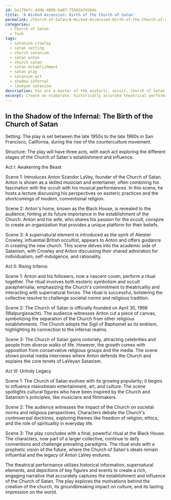 ```yaml
---
id: ba179efc-dddb-400b-ba07-75581bfd26da
title: 'A Wicked Ascension: Birth of the Church of Satan'
permalink: /Church-of-Satan/A-Wicked-Ascension-Birth-of-the-Church-of-Satan/
categories:
  - Church of Satan
  - Task
tags:
  - satanism crowley
  - satan setting
  - church satanism
  - satan anton
  - church satan
  - satan establishment
  - satan play
  - satanism act
  - shadow infernal
  - laveyan satanism
description: You are a master of the esoteric, occult, Church of Satan, you complete tasks to the absolute best of your ability, no matter if you think you were not trained to do the task specifically, you will attempt to do it anyways, since you have performed the tasks you are given with great mastery, accuracy, and deep understanding of what is requested. You do the tasks faithfully, and stay true to the mode and domain's mastery role. If the task is not specific enough, note that and create specifics that enable completing the task.
excerpt: Create an elaborate, historically accurate theatrical performance that delves into the intricate circumstances and key figures involved in the establishment of the Church of Satan. Ensure that the play accurately captures the ideological motivations, pivotal events, and rich symbolism associated with the religion, while also weaving in supernatural elements representative of the esoteric practices and occult rituals intrinsic to their beliefs. Moreover, the narrative should emphasize the controversial and groundbreaking nature of the Church's founding, exploring its impact on societal norms, religious perspectives, and contemporary culture.
---
```


## In the Shadow of the Infernal: The Birth of the Church of Satan

Setting: The play is set between the late 1950s to the late 1960s in San Francisco, California, during the rise of the counterculture movement.

Structure: The play will have three acts, with each act exploring the different stages of the Church of Satan's establishment and influence.

Act I: Awakening the Beast

Scene 1: Introduces Anton Szandor LaVey, founder of the Church of Satan. Anton is shown as a skilled musician and entertainer, often combining his fascination with the occult with his musical performances. In this scene, he hosts a lecture discussing his perspectives on esoteric practices and the shortcomings of modern, conventional religion.

Scene 2: Anton's home, known as the Black House, is revealed to the audience, hinting at its future importance in the establishment of the Church. Anton and his wife, who shares his passion for the occult, conspire to create an organization that provides a unique platform for their beliefs.

Scene 3: A supernatural element is introduced as the spirit of Aleister Crowley, influential British occultist, appears to Anton and offers guidance in creating the new church. This scene delves into the academic side of Satanism, with Crowley and Anton discussing their shared admiration for individualism, self-indulgence, and rationality.

Act II: Rising Inferno

Scene 1: Anton and his followers, now a nascent coven, perform a ritual together. The ritual involves both esoteric symbolism and occult paraphernalia, emphasizing the Church's commitment to theatricality and interacting with supernatural forces. The ritual is successful, bolstering the collective resolve to challenge societal norms and religious tradition.

Scene 2: The Church of Satan is officially founded on April 30, 1966 (Walpurgisnacht). The audience witnesses Anton cut a piece of canvas, symbolizing the separation of the Church from other religious establishments. The Church adopts the Sigil of Baphomet as its emblem, highlighting its connection to the infernal realms.

Scene 3: The Church of Satan gains notoriety, attracting celebrities and people from diverse walks of life. However, the growth comes with opposition from conservative religious groups and the media. The scene shows pivotal media interviews where Anton defends the Church and explains the core tenets of LaVeyan Satanism.

Act III: Unholy Legacy

Scene 1: The Church of Satan evolves with its growing popularity; it begins to influence mainstream entertainment, art, and culture. The scene spotlights cultural figures who have been inspired by the Church and Satanism's principles, like musicians and filmmakers.

Scene 2: The audience witnesses the impact of the Church on societal norms and religious perspectives. Characters debate the Church's controversial doctrines, exploring themes like freedom of religion, ethics, and the role of spirituality in everyday life.

Scene 3: The play concludes with a final, powerful ritual at the Black House. The characters, now part of a larger collective, continue to defy conventions and challenge prevailing paradigms. The ritual ends with a prophetic vision of the future, where the Church of Satan's ideals remain influential and the legacy of Anton LaVey endures.

The theatrical performance utilizes historical information, supernatural elements, and depictions of key figures and events to create a rich, engaging narrative that accurately captures the establishment and influence of the Church of Satan. The play explores the motivations behind the creation of the church, its groundbreaking impact on culture, and its lasting impression on the world.
